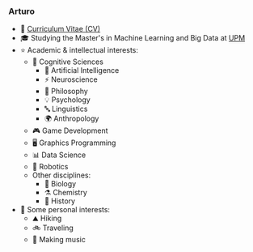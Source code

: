 ### Arturo

- 📄 [Curriculum Vitae (CV)](https://jarturog.github.io/)
- 🎓 Studying the Master's in Machine Learning and Big Data at [UPM](https://www.upm.es)
- ⭐ Academic & intellectual interests:
  - 🧠 Cognitive Sciences
    - 🤖 Artificial Intelligence
    - ⚡ Neuroscience
    - 📖 Philosophy
    - 💡 Psychology
    - 🔤 Linguistics
    - 🌍 Anthropology
  - 🎮 Game Development
  - 🖥️ Graphics Programming
  - 📊 Data Science
  - 🦿 Robotics
  - Other disciplines:
    - 🦠 Biology
    - ⚗️ Chemistry
    - 📜 History
- 🌿 Some personal interests:
  - ⛰️ Hiking
  - 🚲 Traveling
  - 🎹 Making music
